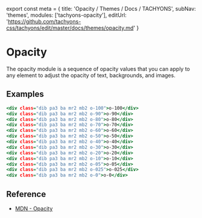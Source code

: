 export const meta = {
  title: 'Opacity / Themes / Docs / TACHYONS',
  subNav: 'themes',
  modules: ['tachyons-opacity'],
  editUrl: 'https://github.com/tachyons-css/tachyons/edit/master/docs/themes/opacity.md'
}

# Opacity

The opacity module is a sequence of opacity values that you can apply to any element to adjust the opacity of text, backgrounds, and images.

## Examples

```.html
<div class="dib pa3 ba mr2 mb2 o-100">o-100</div>
<div class="dib pa3 ba mr2 mb2 o-90">o-90</div>
<div class="dib pa3 ba mr2 mb2 o-80">o-80</div>
<div class="dib pa3 ba mr2 mb2 o-70">o-70</div>
<div class="dib pa3 ba mr2 mb2 o-60">o-60</div>
<div class="dib pa3 ba mr2 mb2 o-50">o-50</div>
<div class="dib pa3 ba mr2 mb2 o-40">o-40</div>
<div class="dib pa3 ba mr2 mb2 o-30">o-30</div>
<div class="dib pa3 ba mr2 mb2 o-20">o-20</div>
<div class="dib pa3 ba mr2 mb2 o-10">o-10</div>
<div class="dib pa3 ba mr2 mb2 o-05">o-05</div>
<div class="dib pa3 ba mr2 mb2 o-025">o-025</div>
<div class="dib pa3 ba mr2 mb2 o-0">o-0</div>
```

## Reference

- [MDN - Opacity](https://developer.mozilla.org/en-US/docs/Web/CSS/opacity)
